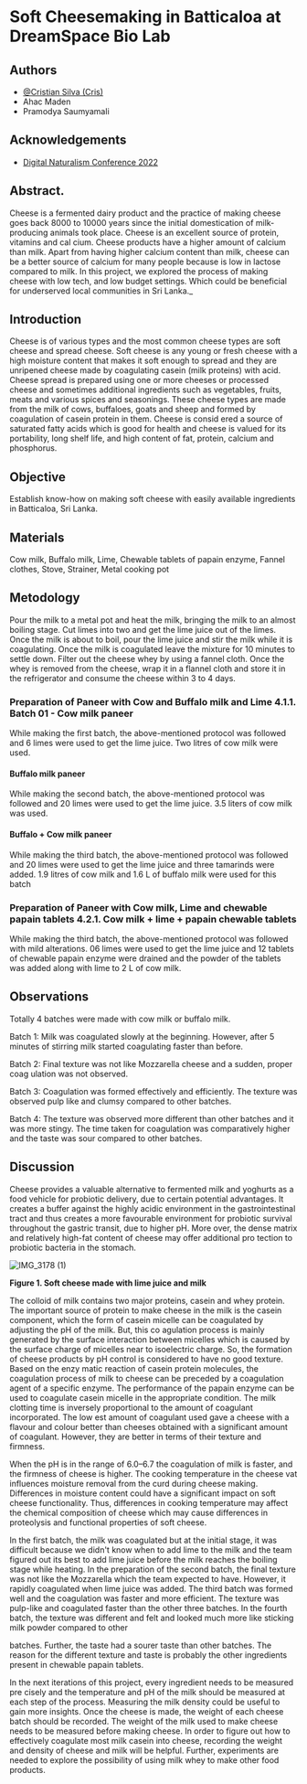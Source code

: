 
# Soft Cheesemaking in Batticaloa at DreamSpace Bio Lab


## Authors

- [@Cristian Silva (Cris)](https://github.com/TheCrisSilva)
- Ahac Maden
- Pramodya Saumyamali

## Acknowledgements

 - [Digital Naturalism Conference 2022](https://www.2022.dinacon.org/)
 

## Abstract.
Cheese is a fermented dairy product and the practice of making cheese goes back 8000 to 10000 years since the initial domestication of milk-producing animals took place. Cheese is an excellent source of protein, vitamins and cal cium. Cheese products have a higher amount of calcium than milk. Apart from having higher calcium content than milk, cheese can be a better source of calcium for many people because is low in lactose compared to milk. In this project, we explored the process of making cheese with low tech, and low budget settings. Which could be beneficial for underserved local communities in Sri Lanka._

## Introduction

Cheese is of various types and the most common cheese types are soft cheese and spread cheese. Soft cheese is any young or fresh cheese with a high moisture content that makes it soft enough to spread and they are unripened cheese made by coagulating casein (milk proteins) with acid. Cheese spread is prepared using one or more cheeses or processed cheese and sometimes additional ingredients such as vegetables, fruits, meats and various spices and seasonings. These cheese types are made from the milk of cows, buffaloes, goats and sheep and formed by coagulation of casein protein in them. Cheese is consid ered a source of saturated fatty acids which is good for health and cheese is valued for its portability, long shelf life, and high content of fat, protein, calcium and phosphorus.

## Objective

Establish know-how on making soft cheese with easily available ingredients in Batticaloa, Sri Lanka.

## Materials

Cow milk, Buffalo milk, Lime, Chewable tablets of papain enzyme, Fannel clothes, Stove, Strainer, Metal cooking pot

## Metodology

Pour the milk to a metal pot and heat the milk, bringing the milk to an almost boiling stage. Cut limes into two and get the lime juice out of the limes. Once the milk is about to boil, pour the lime juice and stir the milk while it is coagulating. Once the milk is coagulated leave the mixture for 10 minutes to settle down. Filter out the cheese whey by using a fannel cloth. Once the whey is removed from the cheese, wrap it in a flannel cloth and store it in the refrigerator and consume the cheese within 3 to 4 days.

### Preparation of Paneer with Cow and Buffalo milk and Lime 4.1.1. Batch 01 - Cow milk paneer

While making the first batch, the above-mentioned protocol was followed and 6 limes were used to get the lime juice. Two litres of cow milk were used.

#### Buffalo milk paneer

While making the second batch, the above-mentioned protocol was followed and 20 limes were used to get the lime juice. 3.5 liters of cow milk was used.

#### Buffalo + Cow milk paneer

While making the third batch, the above-mentioned protocol was followed and 20 limes were used to get the lime juice and three tamarinds were added. 1.9 litres of cow milk and 1.6 L of buffalo milk were used for this batch

### Preparation of Paneer with Cow milk, Lime and chewable papain tablets 4.2.1. Cow milk + lime + papain chewable tablets

While making the third batch, the above-mentioned protocol was followed with mild alterations. 06 limes were used to get the lime juice and 12 tablets of chewable papain enzyme were drained and the powder of the tablets was added along with lime to 2 L of cow milk.

## Observations

Totally 4 batches were made with cow milk or buffalo milk.

Batch 1: Milk was coagulated slowly at the beginning. However, after 5 minutes of stirring milk started coagulating faster than before.

Batch 2: Final texture was not like Mozzarella cheese and a sudden, proper coag ulation was not observed.

Batch 3: Coagulation was formed effectively and efficiently. The texture was observed pulp like and clumsy compared to other batches.

Batch 4: The texture was observed more different than other batches and it was more stingy. The time taken for coagulation was comparatively higher and the taste was sour compared to other batches.

## Discussion

Cheese provides a valuable alternative to fermented milk and yoghurts as a food vehicle for probiotic delivery, due to certain potential advantages. It creates a buffer against the highly acidic environment in the gastrointestinal tract and thus creates a more favourable environment for probiotic survival throughout the gastric transit, due to higher pH. More over, the dense matrix and relatively high-fat content of cheese may offer additional pro tection to probiotic bacteria in the stomach.

![IMG_3178 (1)](https://user-images.githubusercontent.com/54774527/204254902-5ed349c4-e0ad-4db4-ae92-62f6ee268a81.JPG)

**Figure 1. Soft cheese made with lime juice and milk**

The colloid of milk contains two major proteins, casein and whey protein. The important source of protein to make cheese in the milk is the casein component, which the form of casein micelle can be coagulated by adjusting the pH of the milk. But, this co agulation process is mainly generated by the surface interaction between micelles which is caused by the surface charge of micelles near to isoelectric charge. So, the formation of cheese products by pH control is considered to have no good texture. Based on the enzy matic reaction of casein protein molecules, the coagulation process of milk to cheese can be preceded by a coagulation agent of a specific enzyme. The performance of the papain enzyme can be used to coagulate casein micelle in the appropriate condition. The milk clotting time is inversely proportional to the amount of coagulant incorporated. The low est amount of coagulant used gave a cheese with a flavour and colour better than cheeses obtained with a significant amount of coagulant. However, they are better in terms of their texture and firmness.

When the pH is in the range of 6.0–6.7 the coagulation of milk is faster, and the firmness of cheese is higher. The cooking temperature in the cheese vat influences moisture removal from the curd during cheese making. Differences in moisture content could have a significant impact on soft cheese functionality. Thus, differences in cooking temperature may affect the chemical composition of cheese which may cause differences in proteolysis and functional properties of soft cheese.

In the first batch, the milk was coagulated but at the initial stage, it was difficult because we didn't know when to add lime to the milk and the team figured out its best to add lime juice before the milk reaches the boiling stage while heating. In the preparation of the second batch, the final texture was not like the Mozzarella which the team expected to have. However, it rapidly coagulated when lime juice was added. The third batch was formed well and the coagulation was faster and more efficient. The texture was pulp-like and coagulated faster than the other three batches. In the fourth batch, the texture was different and felt and looked much more like sticking milk powder compared to other

batches. Further, the taste had a sourer taste than other batches. The reason for the different texture and taste is probably the other ingredients present in chewable papain tablets.

In the next iterations of this project, every ingredient needs to be measured pre cisely and the temperature and pH of the milk should be measured at each step of the process. Measuring the milk density could be useful to gain more insights. Once the cheese is made, the weight of each cheese batch should be recorded. The weight of the milk used to make cheese needs to be measured before making cheese. In order to figure out how to effectively coagulate most milk casein into cheese, recording the weight and density of cheese and milk will be helpful. Further, experiments are needed to explore the possibility of using milk whey to make other food products.
